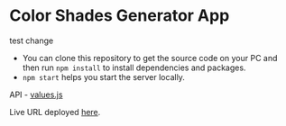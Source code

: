 # Color Shades Generator App
test change
- You can clone this repository to get the source code on your PC and then run `npm install` to install dependencies and packages.
- `npm start` helps you start the server locally.

API - [values.js](https://noeldelgado.github.io/values.js/)


Live URL deployed [here](https://colorshadess-generator.netlify.app/).
